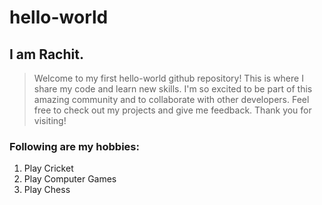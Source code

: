 # hello-world
## I am Rachit.
> Welcome to my first hello-world github repository! This is where I share my code and learn new skills. I'm so excited to be part of this amazing community and to collaborate with other developers. Feel free to check out my projects and give me feedback. Thank you for visiting!
### Following are my hobbies:
1. Play Cricket
2. Play Computer Games
3. Play Chess
